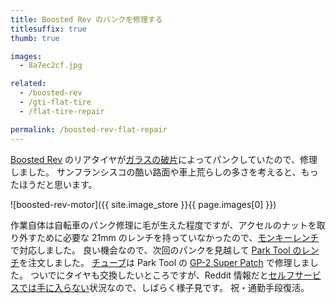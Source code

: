 ```yaml
---
title: Boosted Rev のパンクを修理する
titlesuffix: true
thumb: true

images:
  - 8a7ec2cf.jpg

related:
  - /boosted-rev
  - /gti-flat-tire
  - /flat-tire-repair

permalink: /boosted-rev-flat-repair
---
```


[Boosted Rev](https://boostedboards.com/vehicles/scooters/boosted-rev) のリアタイヤが[ガラスの破片](https://www.reddit.com/r/boostedscooters/comments/e63itl/the_inevitable_has_happened_sooner_than_i_liked/)によってパンクしていたので、修理しました。
サンフランシスコの酷い路面や車上荒らしの多さを考えると、もったほうだと思います。

![boosted-rev-motor]({{ site.image_store }}{{ page.images[0] }})

作業自体は自転車のパンク修理に毛が生えた程度ですが、アクセルのナットを取り外すために必要な 21mm のレンチを持っていなかったので、[モンキーレンチ](https://ja.wikipedia.org/wiki/モンキーレンチ)で対応しました。
良い機会なので、次回のパンクを見越して [Park Tool のレンチ](https://www.amazon.co.jp/dp/B005JASL98/?tag=amzntm-22)を注文しました。
[チューブ](https://twitter.com/tmaesaka/status/1202321010768240640)は Park Tool の [GP-2 Super Patch](https://www.amazon.co.jp/dp/B07597N34L/?tag=amzntm-22) で修理しました。 
ついでにタイヤも交換したいところですが、Reddit 情報だと[セルフサービスでは手に入らない](https://www.reddit.com/r/boostedscooters/comments/e63itl/the_inevitable_has_happened_sooner_than_i_liked/f9rqrkc/)状況なので、しばらく様子見です。
祝・通勤手段復活。
